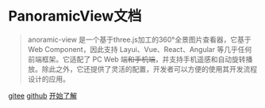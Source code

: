 # PanoramicView文档

> anoramic-view 是一个基于three.js加工的360°全景图片查看器，它基于 Web Component，因此支持 Layui、Vue、React、Angular 等几乎任何前端框架。它适配了 PC Web
端~~和手机端~~，并支持手机遥感和自动旋转播放。除此之外，它还提供了灵活的配置，开发者可以方便的使用其开发流程设计的应用。

[gitee](https://gitee.com/iajie/panoramic-view)
[github](https://github.com/iajie/panoramic-view)
[开始了解](./deploy.md)
